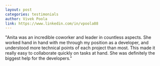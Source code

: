 ```yaml
---
layout: post
categories: testimonials
author: Vivek Poola
link: https://www.linkedin.com/in/vpoola88
---
```


"Anita was an incredible coworker and leader in countless aspects. She worked hand in hand with me through my position as a developer, and understood more technical points of each project than most. This made it really easy to collaborate quickly on tasks at hand. She was definitely the biggest help for the developers."